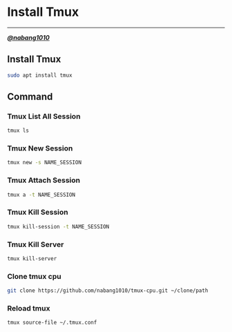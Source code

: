 # Install Tmux

---
[***@nabang1010***](https://github.com/nabang1010)

## Install Tmux

```bash
sudo apt install tmux
```

## Command

### Tmux List All Session

```bash
tmux ls
```

### Tmux New Session

```bash
tmux new -s NAME_SESSION
```

### Tmux Attach Session

```bash
tmux a -t NAME_SESSION
```

### Tmux Kill Session

```bash
tmux kill-session -t NAME_SESSION
```

### Tmux Kill Server

```bash
tmux kill-server
```

### Clone tmux cpu

```bash
git clone https://github.com/nabang1010/tmux-cpu.git ~/clone/path
```

### Reload tmux

```bash
tmux source-file ~/.tmux.conf
```
